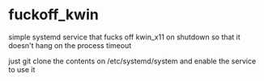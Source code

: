 # fuckoff_kwin
simple systemd service that fucks off kwin_x11 on shutdown so that it doesn't hang on the process timeout

just git clone the contents on /etc/systemd/system and enable the service to use it
